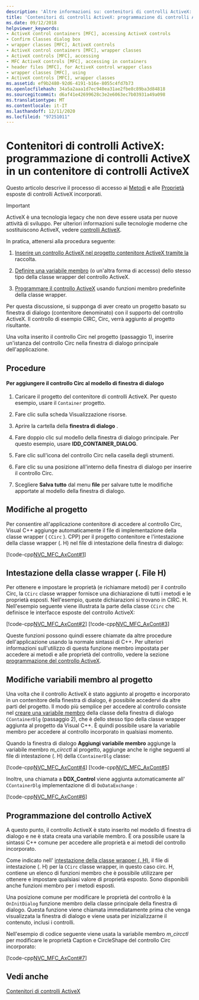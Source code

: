 ```yaml
---
description: 'Altre informazioni su: contenitori di controlli ActiveX: programmazione di controlli ActiveX in un contenitore di controlli ActiveX'
title: 'Contenitori di controlli ActiveX: programmazione di controlli ActiveX in un contenitore di controlli ActiveX'
ms.date: 09/12/2018
helpviewer_keywords:
- ActiveX control containers [MFC], accessing ActiveX controls
- Confirm Classes dialog box
- wrapper classes [MFC], ActiveX controls
- ActiveX control containers [MFC], wrapper classes
- ActiveX controls [MFC], accessing
- MFC ActiveX controls [MFC], accessing in containers
- header files [MFC], for ActiveX control wrapper class
- wrapper classes [MFC], using
- ActiveX controls [MFC], wrapper classes
ms.assetid: ef9b2480-92d6-4191-b16e-8055c4fd7b73
ms.openlocfilehash: 34a5a2aaa1d7ec940ea31ae2fbe8c89ba3d84818
ms.sourcegitcommit: d6af41e42699628c3e2e6063ec7b03931a49a098
ms.translationtype: MT
ms.contentlocale: it-IT
ms.lasthandoff: 12/11/2020
ms.locfileid: "97251011"
---
```

# <a name="activex-control-containers-programming-activex-controls-in-an-activex-control-container"></a>Contenitori di controlli ActiveX: programmazione di controlli ActiveX in un contenitore di controlli ActiveX

Questo articolo descrive il processo di accesso ai [Metodi](../mfc/mfc-activex-controls-methods.md) e alle [Proprietà](../mfc/mfc-activex-controls-properties.md) esposte di controlli ActiveX incorporati.

>[!IMPORTANT]
> ActiveX è una tecnologia legacy che non deve essere usata per nuove attività di sviluppo. Per ulteriori informazioni sulle tecnologie moderne che sostituiscono ActiveX, vedere [controlli ActiveX](activex-controls.md).

In pratica, attenersi alla procedura seguente:

1. [Inserire un controllo ActiveX nel progetto contenitore ActiveX tramite la](../mfc/inserting-a-control-into-a-control-container-application.md) raccolta.

1. [Definire una variabile membro](../mfc/activex-control-containers-connecting-an-activex-control-to-a-member-variable.md) (o un'altra forma di accesso) dello stesso tipo della classe wrapper del controllo ActiveX.

1. [Programmare il controllo ActiveX](#_core_programming_the_activex_control) usando funzioni membro predefinite della classe wrapper.

Per questa discussione, si supponga di aver creato un progetto basato su finestra di dialogo (contenitore denominato) con il supporto del controllo ActiveX. Il controllo di esempio CIRC, Circ, verrà aggiunto al progetto risultante.

Una volta inserito il controllo Circ nel progetto (passaggio 1), inserire un'istanza del controllo Circ nella finestra di dialogo principale dell'applicazione.

## <a name="procedures"></a>Procedure

#### <a name="to-add-the-circ-control-to-the-dialog-template"></a>Per aggiungere il controllo Circ al modello di finestra di dialogo

1. Caricare il progetto del contenitore di controlli ActiveX. Per questo esempio, usare il `Container` progetto.

1. Fare clic sulla scheda Visualizzazione risorse.

1. Aprire la cartella della **finestra di dialogo** .

1. Fare doppio clic sul modello della finestra di dialogo principale. Per questo esempio, usare **IDD_CONTAINER_DIALOG**.

1. Fare clic sull'icona del controllo Circ nella casella degli strumenti.

1. Fare clic su una posizione all'interno della finestra di dialogo per inserire il controllo Circ.

1. Scegliere **Salva tutto** dal menu **file** per salvare tutte le modifiche apportate al modello della finestra di dialogo.

## <a name="modifications-to-the-project"></a>Modifiche al progetto

Per consentire all'applicazione contenitore di accedere al controllo Circ, Visual C++ aggiunge automaticamente il file di implementazione della classe wrapper ( `CCirc` ). CPP) per il progetto contenitore e l'intestazione della classe wrapper (. H) nel file di intestazione della finestra di dialogo:

[!code-cpp[NVC_MFC_AxCont#1](../mfc/codesnippet/cpp/programming-activex-controls-in-a-activex-control-container_1.h)]

## <a name="the-wrapper-class-header-h-file"></a><a name="_core_the_wrapper_class_header_28h29_file"></a> Intestazione della classe wrapper (. File H)

Per ottenere e impostare le proprietà (e richiamare metodi) per il controllo Circ, la `CCirc` classe wrapper fornisce una dichiarazione di tutti i metodi e le proprietà esposti. Nell'esempio, queste dichiarazioni si trovano in CIRC. H. Nell'esempio seguente viene illustrata la parte della classe `CCirc` che definisce le interfacce esposte del controllo ActiveX:

[!code-cpp[NVC_MFC_AxCont#2](../mfc/codesnippet/cpp/programming-activex-controls-in-a-activex-control-container_2.h)]
[!code-cpp[NVC_MFC_AxCont#3](../mfc/codesnippet/cpp/programming-activex-controls-in-a-activex-control-container_3.h)]

Queste funzioni possono quindi essere chiamate da altre procedure dell'applicazione usando la normale sintassi di C++. Per ulteriori informazioni sull'utilizzo di questa funzione membro impostata per accedere ai metodi e alle proprietà del controllo, vedere la sezione [programmazione del controllo ActiveX](#_core_programming_the_activex_control).

## <a name="member-variable-modifications-to-the-project"></a><a name="_core_member_variable_modifications_to_the_project"></a> Modifiche variabili membro al progetto

Una volta che il controllo ActiveX è stato aggiunto al progetto e incorporato in un contenitore della finestra di dialogo, è possibile accedervi da altre parti del progetto. Il modo più semplice per accedere al controllo consiste nel [creare una variabile membro](../mfc/activex-control-containers-connecting-an-activex-control-to-a-member-variable.md) della classe della finestra di dialogo `CContainerDlg` (passaggio 2), che è dello stesso tipo della classe wrapper aggiunta al progetto da Visual C++. È quindi possibile usare la variabile membro per accedere al controllo incorporato in qualsiasi momento.

Quando la finestra di dialogo **Aggiungi variabile membro** aggiunge la variabile membro *m_circctl* al progetto, aggiunge anche le righe seguenti al file di intestazione (. H) della `CContainerDlg` classe:

[!code-cpp[NVC_MFC_AxCont#4](../mfc/codesnippet/cpp/programming-activex-controls-in-a-activex-control-container_4.h)]
[!code-cpp[NVC_MFC_AxCont#5](../mfc/codesnippet/cpp/programming-activex-controls-in-a-activex-control-container_5.h)]

Inoltre, una chiamata a **DDX_Control** viene aggiunta automaticamente all' `CContainerDlg` implementazione di di `DoDataExchange` :

[!code-cpp[NVC_MFC_AxCont#6](../mfc/codesnippet/cpp/programming-activex-controls-in-a-activex-control-container_6.cpp)]

## <a name="programming-the-activex-control"></a><a name="_core_programming_the_activex_control"></a> Programmazione del controllo ActiveX

A questo punto, il controllo ActiveX è stato inserito nel modello di finestra di dialogo e ne è stata creata una variabile membro. È ora possibile usare la sintassi C++ comune per accedere alle proprietà e ai metodi del controllo incorporato.

Come indicato nell' [intestazione della classe wrapper (. H)](#_core_the_wrapper_class_header_28h29_file), il file di intestazione (. H) per la `CCirc` classe wrapper, in questo caso circ. H, contiene un elenco di funzioni membro che è possibile utilizzare per ottenere e impostare qualsiasi valore di proprietà esposto. Sono disponibili anche funzioni membro per i metodi esposti.

Una posizione comune per modificare le proprietà del controllo è la `OnInitDialog` funzione membro della classe principale della finestra di dialogo. Questa funzione viene chiamata immediatamente prima che venga visualizzata la finestra di dialogo e viene usata per inizializzarne il contenuto, inclusi i controlli.

Nell'esempio di codice seguente viene usata la variabile membro *m_circctl* per modificare le proprietà Caption e CircleShape del controllo Circ incorporato:

[!code-cpp[NVC_MFC_AxCont#7](../mfc/codesnippet/cpp/programming-activex-controls-in-a-activex-control-container_7.cpp)]

## <a name="see-also"></a>Vedi anche

[Contenitori di controlli ActiveX](../mfc/activex-control-containers.md)

